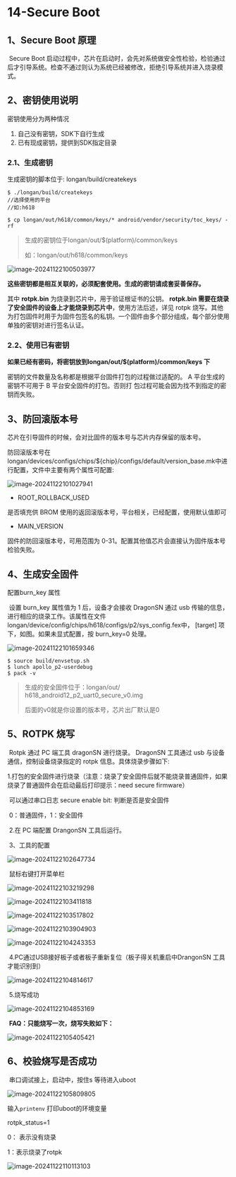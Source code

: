 # 14-Secure Boot  



## 1、Secure Boot 原理

​	Secure Boot 启动过程中，芯片在启动时，会先对系统做安全性检验，检验通过后才引导系统。检查不通过则认为系统已经被修改，拒绝引导系统并进入烧录模式。





## 2、密钥使用说明

密钥使用分为两种情况

1. 自己没有密钥，SDK下自行生成
2. 已有现成密钥，提供到SDK指定目录



### 2.1、生成密钥

生成密钥的脚本位于: longan/build/createkeys

```
$ ./longan/build/createkeys 
//选择使用的平台 
//如:h618

$ cp longan/out/h618/common/keys/* android/vendor/security/toc_keys/ -rf
```

> 生成的密钥位于longan/out/$(platform)/common/keys 
>
> 如：longan/out/h618/common/keys 

![image-20241122100503977](http://tanzhtanzh.oss-cn-shenzhen.aliyuncs.com/img/image-20241122100503977.png)

**这些密钥都是相互关联的，必须配套使用。生成的密钥请成套妥善保存。**  

其中 **rotpk.bin** 为烧录到芯片中，用于验证根证书的公钥。 **rotpk.bin 需要在烧录了安全固件的设备上才能烧录到芯片中**，使用方法后述，详见 rotpk 烧写。其他为打包固件时用于为固件包签名的私钥。一个固件由多个部分组成，每个部分使用单独的密钥对进行签名认证。



### 2.2、使用已有密钥

**如果已经有密码，将密钥放到longan/out/$(platform)/common/keys  下**

密钥的文件数量及名称都是根据平台固件打包的过程做过适配的。 A 平台生成的密钥不可用于 B 平台安全固件的打包。否则打
包过程可能会因为找不到指定的密钥而失败。



## 3、防回滚版本号

芯片在引导固件的时候，会对比固件的版本号与芯片内存保留的版本号。

防回滚版本号在 longan/devices/configs/chips/${chip}/configs/default/version_base.mk中进行配置，文件中主要有两个属性可配置:

![image-20241122101027941](http://tanzhtanzh.oss-cn-shenzhen.aliyuncs.com/img/image-20241122101027941.png)

- ROOT_ROLLBACK_USED

是否填充供 BROM 使用的返回滚版本号，平台相关，已经配置，使用默认值即可

- MAIN_VERSION

固件的防回滚版本号，可用范围为 0-31。配置其他值芯片会直接认为固件版本号检验失败。



## 4、生成安全固件

配置burn_key 属性  

​	设置 burn_key 属性值为 1 后，设备才会接收 DragonSN 通过 usb 传输的信息，进行相应的烧录工作。该属性在文件 longan/device/config/chips/h618/configs/p2/sys_config.fex中， [target] 项下，如图。如果未显式配置，按 burn_key=0 处理。  

![image-20241122101659346](http://tanzhtanzh.oss-cn-shenzhen.aliyuncs.com/img/image-20241122101659346.png)

```
$ source build/envsetup.sh
$ lunch apollo_p2-userdebug
$ pack -v
```

> 生成的安全固件位于：longan/out/  h618_android12_p2_uart0_secure_v0.img 
>
> 后面的v0就是你设置的版本号，芯片出厂默认是0



## 5、ROTPK 烧写

​	Rotpk 通过 PC 端工具 dragonSN 进行烧录。 DragonSN 工具通过 usb 与设备通信，控制设备烧录指定的 rotpk 信息。具体烧录步骤如下:  

​	1.打包的安全固件进行烧录（注意：烧录了安全固件后就不能烧录普通固件，如果烧录了普通固件会在启动最后打印提示：need secure firmware）

​	可以通过串口日志 secure enable bit: 判断是否是安全固件

​	0：普通固件，1：安全固件

​	2.在 PC 端配置 DrangonSN 工具后运行。  

​	3、工具的配置

![image-20241122102647734](http://tanzhtanzh.oss-cn-shenzhen.aliyuncs.com/img/image-20241122102647734.png)

​							鼠标右键打开菜单栏

![image-20241122103219298](http://tanzhtanzh.oss-cn-shenzhen.aliyuncs.com/img/image-20241122103219298.png)

![image-20241122103411818](http://tanzhtanzh.oss-cn-shenzhen.aliyuncs.com/img/image-20241122103411818.png)

![image-20241122103517802](http://tanzhtanzh.oss-cn-shenzhen.aliyuncs.com/img/image-20241122103517802.png)

![image-20241122103904903](http://tanzhtanzh.oss-cn-shenzhen.aliyuncs.com/img/image-20241122103904903.png)

![image-20241122104243353](http://tanzhtanzh.oss-cn-shenzhen.aliyuncs.com/img/image-20241122104243353.png)

​		4.PC通过USB接好板子或者板子重新复位（板子得关机重启中DrangonSN 工具才能识别到）

![image-20241122104814617](http://tanzhtanzh.oss-cn-shenzhen.aliyuncs.com/img/image-20241122104814617.png)

​		5.烧写成功

![image-20241122104853169](http://tanzhtanzh.oss-cn-shenzhen.aliyuncs.com/img/image-20241122104853169.png)

​	**FAQ：只能烧写一次，烧写失败如下：**

![image-20241122105405421](http://tanzhtanzh.oss-cn-shenzhen.aliyuncs.com/img/image-20241122105405421.png)



## 6、校验烧写是否成功

​	串口调试接上，启动中，按住s 等待进入uboot

![image-20241122105809805](http://tanzhtanzh.oss-cn-shenzhen.aliyuncs.com/img/image-20241122105809805.png)

输入`printenv` 打印uboot的环境变量 

rotpk_status=1

0： 表示没有烧录

1：表示烧录了rotpk

![image-20241122110113103](http://tanzhtanzh.oss-cn-shenzhen.aliyuncs.com/img/image-20241122110113103.png)